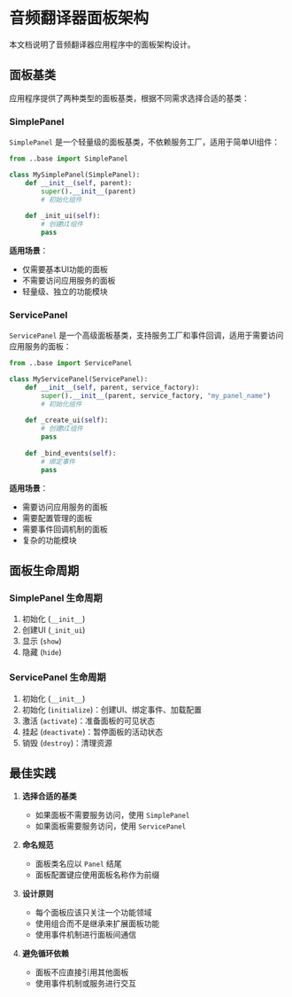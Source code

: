 # 音频翻译器面板架构

本文档说明了音频翻译器应用程序中的面板架构设计。

## 面板基类

应用程序提供了两种类型的面板基类，根据不同需求选择合适的基类：

### SimplePanel

`SimplePanel` 是一个轻量级的面板基类，不依赖服务工厂，适用于简单UI组件：

```python
from ..base import SimplePanel

class MySimplePanel(SimplePanel):
    def __init__(self, parent):
        super().__init__(parent)
        # 初始化组件
        
    def _init_ui(self):
        # 创建UI组件
        pass
```

**适用场景**：
- 仅需要基本UI功能的面板
- 不需要访问应用服务的面板
- 轻量级、独立的功能模块

### ServicePanel

`ServicePanel` 是一个高级面板基类，支持服务工厂和事件回调，适用于需要访问应用服务的面板：

```python
from ..base import ServicePanel

class MyServicePanel(ServicePanel):
    def __init__(self, parent, service_factory):
        super().__init__(parent, service_factory, "my_panel_name")
        # 初始化组件
        
    def _create_ui(self):
        # 创建UI组件
        pass
        
    def _bind_events(self):
        # 绑定事件
        pass
```

**适用场景**：
- 需要访问应用服务的面板
- 需要配置管理的面板
- 需要事件回调机制的面板
- 复杂的功能模块

## 面板生命周期

### SimplePanel 生命周期
1. 初始化 (`__init__`)
2. 创建UI (`_init_ui`)
3. 显示 (`show`)
4. 隐藏 (`hide`)

### ServicePanel 生命周期
1. 初始化 (`__init__`)
2. 初始化 (`initialize`)：创建UI、绑定事件、加载配置
3. 激活 (`activate`)：准备面板的可见状态
4. 挂起 (`deactivate`)：暂停面板的活动状态
5. 销毁 (`destroy`)：清理资源

## 最佳实践

1. **选择合适的基类**
   - 如果面板不需要服务访问，使用 `SimplePanel`
   - 如果面板需要服务访问，使用 `ServicePanel`

2. **命名规范**
   - 面板类名应以 `Panel` 结尾
   - 面板配置键应使用面板名称作为前缀

3. **设计原则**
   - 每个面板应该只关注一个功能领域
   - 使用组合而不是继承来扩展面板功能
   - 使用事件机制进行面板间通信

4. **避免循环依赖**
   - 面板不应直接引用其他面板
   - 使用事件机制或服务进行交互 
